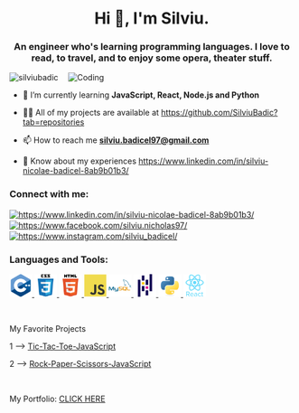 <h1 align="center">Hi 👋, I'm Silviu.</h1>
<h3 align="center">An engineer who's learning programming languages. I love to read, to travel, and to enjoy some opera, theater stuff.</h3> 
<img align="right" alt="Coding" width="400" src="https://user-images.githubusercontent.com/74038190/229223263-cf2e4b07-2615-4f87-9c38-e37600f8381a.gif">


<p align="left"> <img src="https://komarev.com/ghpvc/?username=silviubadic&label=Profile%20views&color=0e75b6&style=flat" alt="silviubadic" /> </p>

- 🌱 I’m currently learning **JavaScript, React, Node.js and Python**

- 👨‍💻 All of my projects are available at https://github.com/SilviuBadic?tab=repositories

- 📫 How to reach me **silviu.badicel97@gmail.com**

- 📄 Know about my experiences https://www.linkedin.com/in/silviu-nicolae-badicel-8ab9b01b3/

<h3 align="left">Connect with me:</h3>
<p align="left">
<a href="https://linkedin.com/in/https://www.linkedin.com/in/silviu-nicolae-badicel-8ab9b01b3/" target="blank"><img align="center" src="https://raw.githubusercontent.com/rahuldkjain/github-profile-readme-generator/master/src/images/icons/Social/linked-in-alt.svg" alt="https://www.linkedin.com/in/silviu-nicolae-badicel-8ab9b01b3/" height="30" width="40" /></a>
<a href="https://fb.com/https://www.facebook.com/silviu.nicholas97/" target="blank"><img align="center" src="https://raw.githubusercontent.com/rahuldkjain/github-profile-readme-generator/master/src/images/icons/Social/facebook.svg" alt="https://www.facebook.com/silviu.nicholas97/" height="30" width="40" /></a>
<a href="https://instagram.com/https://www.instagram.com/silviu_badicel/" target="blank"><img align="center" src="https://raw.githubusercontent.com/rahuldkjain/github-profile-readme-generator/master/src/images/icons/Social/instagram.svg" alt="https://www.instagram.com/silviu_badicel/" height="30" width="40" /></a>
</p>

<h3 align="left">Languages and Tools:</h3>
<p align="left"> <a href="https://www.w3schools.com/cpp/" target="_blank" rel="noreferrer"> <img src="https://raw.githubusercontent.com/devicons/devicon/master/icons/cplusplus/cplusplus-original.svg" alt="cplusplus" width="40" height="40"/> </a> <a href="https://www.w3schools.com/css/" target="_blank" rel="noreferrer"> <img src="https://raw.githubusercontent.com/devicons/devicon/master/icons/css3/css3-original-wordmark.svg" alt="css3" width="40" height="40"/> </a> <a href="https://www.w3.org/html/" target="_blank" rel="noreferrer"> <img src="https://raw.githubusercontent.com/devicons/devicon/master/icons/html5/html5-original-wordmark.svg" alt="html5" width="40" height="40"/> </a> <a href="https://developer.mozilla.org/en-US/docs/Web/JavaScript" target="_blank" rel="noreferrer"> <img src="https://raw.githubusercontent.com/devicons/devicon/master/icons/javascript/javascript-original.svg" alt="javascript" width="40" height="40"/> </a> <a href="https://www.mysql.com/" target="_blank" rel="noreferrer"> <img src="https://raw.githubusercontent.com/devicons/devicon/master/icons/mysql/mysql-original-wordmark.svg" alt="mysql" width="40" height="40"/> </a> <a href="https://pandas.pydata.org/" target="_blank" rel="noreferrer"> <img src="https://raw.githubusercontent.com/devicons/devicon/2ae2a900d2f041da66e950e4d48052658d850630/icons/pandas/pandas-original.svg" alt="pandas" width="40" height="40"/> </a> <a href="https://www.python.org" target="_blank" rel="noreferrer"> <img src="https://raw.githubusercontent.com/devicons/devicon/master/icons/python/python-original.svg" alt="python" width="40" height="40"/> </a> <a href="https://reactjs.org/" target="_blank" rel="noreferrer"> <img src="https://raw.githubusercontent.com/devicons/devicon/master/icons/react/react-original-wordmark.svg" alt="react" width="40" height="40"/> </a> </p>
&nbsp &nbsp
<p>My Favorite Projects</p>
<p>1 --> <a href="https://github.com/SilviuBadic/tic-tac-toe-javascript" target="_blank">Tic-Tac-Toe-JavaScript</a></p>
<p>2 --> <a href="https://github.com/SilviuBadic/rock-paper-scissors-javascript" target="_blank">Rock-Paper-Scissors-JavaScript</a></p>
<br>
<p>My Portfolio: <a href="https://silviubadic.github.io/portfolio/html/index.html">CLICK HERE</a></p>

